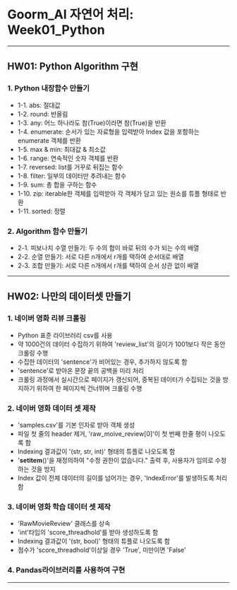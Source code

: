 # Goorm_AI 자연어 처리: Week01_Python
---
## HW01: Python Algorithm 구현
### 1. Python 내장함수 만들기
- 1-1. abs: 절대값
- 1-2. round: 반올림
- 1-3. any: 어느 하나라도 참(True)이라면 참(True)을 반환
- 1-4. enumerate: 순서가 있는 자료형을 입력받아 Index 값을 포함하는 enumerate 객체를 반환
- 1-5. max & min: 최대값 & 최소값
- 1-6. range: 연속적인 숫자 객체를 반환
- 1-7. reversed: list를 거꾸로 뒤집는 함수
- 1-8. filter: 일부의 데이터만 추려내는 함수
- 1-9. sum: 총 합을 구하는 함수
- 1-10. zip: iterable한 객체를 입력받아 각 객체가 담고 있는 원소를 튜플 형태로 반환
- 1-11. sorted: 정렬

### 2. Algorithm 함수 만들기
- 2-1. 피보나치 수열 만들기: 두 수의 합이 바로 뒤의 수가 되는 수의 배열
- 2-2. 순열 만들기: 서로 다른 n개에서 r개를 택하여 순서대로 배열
- 2-3. 조합 만들기: 서로 다른 n개에서 r개를 택하여 순서 상관 없이 배열
---
## HW02: 나만의 데이터셋 만들기
### 1. 네이버 영화 리뷰 크롤링
- Python 표준 라이브러리 csv를 사용
- 약 1000건의 데이터 수집하기 위하여 'review_list'의 길이가 1001보다 작은 동안 크롤링 수행
- 수집한 데이터의 'sentence'가 비어있는 경우, 추가하지 않도록 함
- 'sentence'로 받아온 문장 끝의 공백을 미리 처리
- 크롤링 과정에서 실시간으로 페이지가 갱신되어, 중복된 데이터가 수집되는 것을 방지하기 위하여 한 페이지씩 건너뛰며 크롤링 수행

### 2. 네이버 영화 데이터 셋 제작
- 'samples.csv'를 기본 인자로 받아 객체 생성
- 파일 첫 줄의 header 제거, 'raw_moive_review[0]'이 첫 번째 한줄 평이 나오도록 함
- Indexing 결과값이 '(str, str, int)' 형태의 튜플로 나오도록 함
- '__setitem__()'을 재정의하여 "수정 권한이 없습니다." 출력 후, 사용자가 임의로 수정하는 것을 방지
- Index 값이 전체 데이터의 길이를 넘어가는 경우, 'IndexError'를 발생하도록 처리함

### 3. 네이버 영화 학습 데이터 셋 제작
- 'RawMovieReview' 클래스를 상속
- 'int'타입의 'score_threadhold'를 받아 생성하도록 함
- Indexing 결과값이 '(str, bool)' 형태의 튜플로 나오도록 함
- 점수가 'score_threadhold'이상일 경우 'True', 미만이면 'False'

### 4. Pandas라이브러리를 사용하여 구현
---
